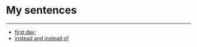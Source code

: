 # My sentences
---
- [first day](./first-day.md);
- [instead and instead of](./instead-and-instead-of.md)